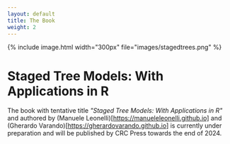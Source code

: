 ```yaml
---
layout: default
title: The Book 
weight: 2
---
```


{% include image.html width="300px" file="images/stagedtrees.png" %}

# Staged Tree Models: With Applications in R

The book with tentative title *"Staged Tree Models: With Applications in R"* and authored by (Manuele Leonelli)[https://manueleleonelli.github.io] and (Gherardo Varando)[https://gherardovarando.github.io] is currently under preparation and will be published by CRC Press towards the end of 2024. 

